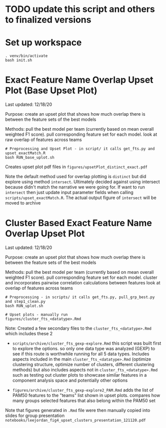 # TODO update this script and others to finalized versions

# Set up workspace

```
. venv/bin/activate
bash init.sh
```


# Exact Feature Name Overlap Upset Plot (Base Upset Plot)

Last updated: 12/18/20

Purpose: create an upset plot that shows how much overlap there is between the feature sets of the best models

Methods: pull the best model per team (currently based on mean overall weighted F1 score). pull corresponding feature set for each model. look at raw overlap of features across teams

```
# Preprocessing and Upset Plot - in script/ it calls get_fts.py and upset_exactMatch.R
bash RUN_base_uplot.sh
```

Creates upset plot pdf files in `figures/upsetPlot_distinct_exact.pdf`

Note the default method used for overlap plotting is `distinct` but did explore using method `intersect`. Ultimately decided against using intersect because didn't match the narrative we were going for. If want to run `intersect` then just update input parameter fields when calling `scripts/upset_exactMatch.R`. The actual output figure of `intersect` will be moved to archive


# Cluster Based Exact Feature Name Overlap Upset Plot

Last updated: 12/18/20

Purpose: create an upset plot that shows how much overlap there is between the feature sets of the best models

Methods: pull the best model per team (currently based on mean overall weighted F1 score). pull corresponding feature set for each model. cluster and incorporates pairwise correlation calculations between features look at overlap of features across teams


```
# Preprocessing - in scripts/ it calls get_fts.py, pull_grp_best.py and step1_clean.py
bash RUN_uplot.sh

# Upset plots - manually run
figures/cluster_fts_<datatype>.Rmd
```

Note: Created a few secondary files to the `cluster_fts_<datatype>.Rmd` which includes these 2

+ `scripts/archive/cluster_fts_gexp-explore.Rmd` this script was built first to explore the options. so only one data type was analyzed (GEXP) to see if this route is worthwhile running for all 5 data types. Includes aspects included in the main `cluster_fts_<datatype>.Rmd` (optimize clustering structure, optimize number of clusters, different clustering methods) but also includes aspects not in `cluster_fts_<datatype>.Rmd` such as testing out cluster plots to showcase similar features in a component analysis space and potentially other options

+ `figures/archive/cluster_fts_gexp-explore2_PAM.Rmd` adds the list of PAM50 features to the "teams" list shown in upset plots. compares how many groups selected features that also belong within the PAM50 set

Note that figures generated in `.Rmd` file were then manually copied into slides for group presentation `notebooks/leejordan_fig4_upset_clusters_presentation_121120.pdf`
